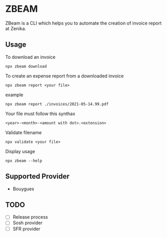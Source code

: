 # ZBEAM

ZBeam is a CLI which helps you to automate the creation of invoice report at Zenika.

## Usage

To download an invoice

```
npx zbeam download
```

To create an expense report from a downloaded invoice

```
npx zbeam report <your file>
```

example

```
npx zbeam report ./invoices/2021-05-14.99.pdf
```

Your file must follow this synthax

```
<year>-<month>-<amount with dot>.<extension>
```

Validate filename

```
npx validate <your file>
```

Display usage

```
npx zbeam --help
```

## Supported Provider

- Bouygues

## TODO

- [ ] Release process
- [ ] Sosh provider
- [ ] SFR provider
